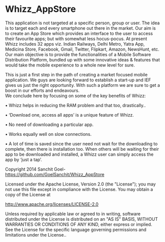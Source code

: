# Whizz_AppStore
This application is not targeted at a specific person, group or user. The idea is to target each and every smartphone out there in the market.
Our aim is to create an App Store which provides an interface to the user to access their favourite apps; but with somewhat less hocus-pocus. At present Whizz includes 32 apps viz. Indian Railways, Delhi Metro, Yatra App, Medicina Store, Facebook, Gmail, Twitter, Flipkart, Amazon, NewsHunt, etc.
Our main objective is to provide the functionalities of a Mobile Software Distribution Platform, bundled up with some innovative ideas & features that would take the mobile experience to a whole new level for sure.


This is just a first step in the path of creating a market focused mobile application. We guys are looking forward to establish a start-up and IEF gives us just the right opportunity. With such a platform we are sure to get a boost in our efforts and endeavours.  
We conclude here by focusing on some of the key benefits of Whizz:

•	Whizz helps in reducing the RAM problem and that too, drastically..

•	‘Download one, access all apps’ is a unique feature of Whizz.

•	No need of downloading a particular app.

•	Works equally well on slow connections.

•	A lot of time is saved since the user need not wait for the downloading to complete, then there is installation too. When others will be waiting for their app to be downloaded and installed, a Whizz user can simply access the app by ‘just a tap’.


Copyright 2014 Sanchit Goel- https://github.com/GoelSanchit/Whizz_AppStore

Licensed under the Apache License, Version 2.0 (the "License");
you may not use this file except in compliance with the License.
You may obtain a copy of the License at

   http://www.apache.org/licenses/LICENSE-2.0

Unless required by applicable law or agreed to in writing, software
distributed under the License is distributed on an "AS IS" BASIS,
WITHOUT WARRANTIES OR CONDITIONS OF ANY KIND, either express or implied.
See the License for the specific language governing permissions and
limitations under the License..
